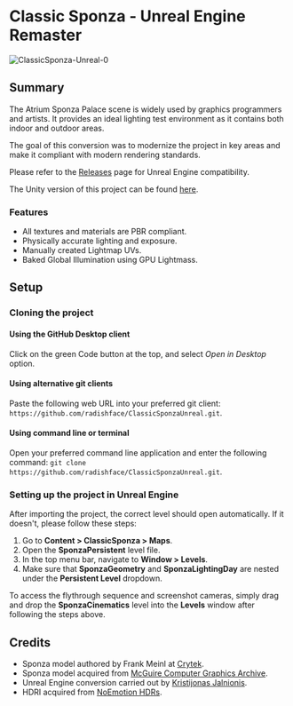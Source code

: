 # Classic Sponza - Unreal Engine Remaster

![ClassicSponza-Unreal-0](https://github.com/radishface/ClassicSponzaUnreal/assets/1553981/d9163ffa-942f-4744-bb19-95d7483c19f1)

## Summary

The Atrium Sponza Palace scene is widely used by graphics programmers and artists. It provides an ideal lighting test environment as it contains both indoor and outdoor areas. 

The goal of this conversion was to modernize the project in key areas and make it compliant with modern rendering standards.

Please refer to the [Releases](https://github.com/radishface/ClassicSponzaUnreal/releases) page for Unreal Engine compatibility.

The Unity version of this project can be found [here](https://github.com/Unity-Technologies/Classic-Sponza).

### Features

- All textures and materials are PBR compliant.
- Physically accurate lighting and exposure.
- Manually created Lightmap UVs.
- Baked Global Illumination using GPU Lightmass.

## Setup

### Cloning the project

#### Using the GitHub Desktop client
Click on the green Code button at the top, and select *Open in Desktop* option.

#### Using alternative git clients
Paste the following web URL into your preferred git client: `https://github.com/radishface/ClassicSponzaUnreal.git`.

#### Using command line or terminal
Open your preferred command line application and enter the following command: `git clone https://github.com/radishface/ClassicSponzaUnreal.git`.

### Setting up the project in Unreal Engine
After importing the project, the correct level should open automatically. If it doesn't, please follow these steps:
1. Go to **Content > ClassicSponza > Maps**.
2. Open the **SponzaPersistent** level file.
3. In the top menu bar, navigate to **Window > Levels**.
4. Make sure that **SponzaGeometry** and **SponzaLightingDay** are nested under the **Persistent Level** dropdown.

To access the flythrough sequence and screenshot cameras, simply drag and drop the **SponzaCinematics** level into the **Levels** window after following the steps above.

## Credits

- Sponza model authored by Frank Meinl at [Crytek](https://www.crytek.com/).
- Sponza model acquired from [McGuire Computer Graphics Archive](https://casual-effects.com/data/).
- Unreal Engine conversion carried out by [Kristijonas Jalnionis](https://github.com/radishface).
- HDRI acquired from [NoEmotion HDRs](http://noemotionhdrs.net/).
